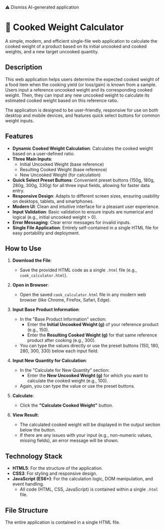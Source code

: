 ⚠️ Dismiss AI-generated application

# 🍳 Cooked Weight Calculator

A simple, modern, and efficient single-file web application to calculate the cooked weight of a product based on its initial uncooked and cooked weights, and a new target uncooked quantity.

## Description

This web application helps users determine the expected cooked weight of a food item when the cooking yield (or loss/gain) is known from a sample. Users input a reference uncooked weight and its corresponding cooked weight. Then, they can input any new uncooked weight to calculate its estimated cooked weight based on this reference ratio.

The application is designed to be user-friendly, responsive for use on both desktop and mobile devices, and features quick select buttons for common weight inputs.

## Features

* **Dynamic Cooked Weight Calculation**: Calculates the cooked weight based on a user-defined ratio.
* **Three Main Inputs**:
    * Initial Uncooked Weight (base reference)
    * Resulting Cooked Weight (base reference)
    * New Uncooked Weight (for calculation)
* **Quick Select Preset Buttons**: Convenient preset buttons (150g, 180g, 280g, 300g, 330g) for all three input fields, allowing for faster data entry.
* **Responsive Design**: Adapts to different screen sizes, ensuring usability on desktops, tablets, and smartphones.
* **Modern UI**: Clean and intuitive interface for a pleasant user experience.
* **Input Validation**: Basic validation to ensure inputs are numerical and logical (e.g., initial uncooked weight > 0).
* **Error Messaging**: Clear error messages for invalid inputs.
* **Single File Application**: Entirely self-contained in a single HTML file for easy portability and deployment.

## How to Use

1.  **Download the File**:
    * Save the provided HTML code as a single `.html` file (e.g., `cook_calculator.html`).

2.  **Open in Browser**:
    * Open the saved `cook_calculator.html` file in any modern web browser (like Chrome, Firefox, Safari, Edge).

3.  **Input Base Product Information**:
    * In the "Base Product Information" section:
        * Enter the **Initial Uncooked Weight (g)** of your reference product (e.g., 150).
        * Enter the **Resulting Cooked Weight (g)** for that same reference product after cooking (e.g., 300).
    * You can type the values directly or use the preset buttons (150, 180, 280, 300, 330) below each input field.

4.  **Input New Quantity for Calculation**:
    * In the "Calculate for New Quantity" section:
        * Enter the **New Uncooked Weight (g)** for which you want to calculate the cooked weight (e.g., 100).
    * Again, you can type the value or use the preset buttons.

5.  **Calculate**:
    * Click the **"Calculate Cooked Weight"** button.

6.  **View Result**:
    * The calculated cooked weight will be displayed in the output section below the button.
    * If there are any issues with your input (e.g., non-numeric values, missing fields), an error message will be shown.

## Technology Stack

* **HTML5**: For the structure of the application.
* **CSS3**: For styling and responsive design.
* **JavaScript (ES6+)**: For the calculation logic, DOM manipulation, and event handling.
    * All code (HTML, CSS, JavaScript) is contained within a single `.html` file.

## File Structure

The entire application is contained in a single HTML file.